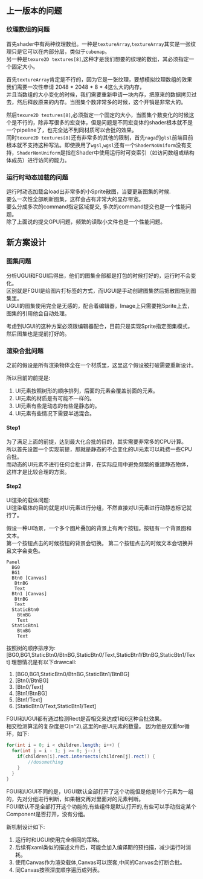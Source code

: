 ## 上一版本的问题  
### 纹理数组的问题  
首先shader中有两种纹理数组。一种是`textureArray`,`textureArray`其实是一张纹理只是它可以在内部分层，类似于`cubemap`。  
另一种是`texure2D textures[8]`,这种才是我们想要的纹理的数组，其必须指定一个固定大小。  

首先`textureArray`肯定是不行的，因为它是一张纹理，要想模拟纹理数组的效果我们需要一次性申请 2048 * 2048 * 8 * 4这么大的内存，  
并且当数组的大小变化的时候，我们需要重新申请一块内存，把原来的数据拷贝过去，然后释放原来的内存。当图集个数非常多的时候，这个开销是非常大的。  


然后`texure2D textures[8]`,必须指定一个固定的大小，当图集个数变化的时候这个是不行的，除非写很多的宏变体，但是问题是不同宏变体的shader根本就不是一个pipeline了，也完全达不到同材质可以合批的效果。  
同时`texure2D textures[8]`还有非常多的其他的限制，首先`naga`的`glsl`前端目前根本就不支持这种写法。即使换用了`wgsl`,`wgsl`还有一个`ShaderNoUniform`没有支持，`ShaderNonUniform`是指在Shader中使用运行时可变索引（如访问数组或结构体成员）进行访问的能力。  

### 运行时动态加载的问题  
运行时动态加载会load出非常多的小Sprite散图，当要更新图集的时候.  
要么一次性全部刷新图集，这样会占有非常大的显存带宽。  
要么分成多次的command指定区域提交, 多次的command提交也是一个性能问题。  
除了上面说的提交GPU问题，频繁的读取小文件也是一个性能问题。  


## 新方案设计  

### 图集问题  
分析UGUI和FGUI后得出，他们的图集全部都是打包的时候打好的，运行时不会变化。   
区别就是FGUI是给图片打标签的方式，而UGUI是手动创建图集然后把散图拖到图集里。  
UGUI的图集使用完全是无感的，配合着编辑器，Image上只需要拖Sprite上去，图集的引用他会自动处理。  

考虑到UGUI的这种方案必须跟编辑器配合，目前只是实现Sprite指定图集模式，然后图集也是提前打好的。  

### 渲染合批问题  
之前的假设是所有渲染物体全在一个材质里，这里这个假设被打破需要重新设计。  

所以目前的前提是:  
1. UI元素按照树形的顺序排列，后面的元素会覆盖前面的元素。  
2. UI元素的材质是有可能不一样的。  
3. UI元素有些是动态的有些是静态的。  
4. UI元素有些情况下需要半透混合。  


#### Step1 
为了满足上面的前提，达到最大化合批的目的，其实需要非常多的CPU计算。   
所以首先设置一个实现前提，那就是静态的不会变化的UI元素可以耗费一些CPU合批。  
而动态的UI元素不进行任何合批计算，在实际应用中避免频繁的重建静态物体，这样才是比较合理的方案。  


#### Step2  
UI渲染的载体问题:   
UI渲染载体的目的就是对UI元素进行分组，不然直接对UI元素进行动静态标记就行了。  

假设一种UI场景，一个多个图片叠加的背景上有两个按钮。按钮有一个背景图和文本。  
第一个按钮点击的时候按钮的背景会切换。 第二个按钮点击的时候文本会切换并且文字会变色。  
```
Panel  
  BG0  
  BG1  
  Btn0 [Canvas]  
   BtnBG  
   Text  
  Btn1 [Canvas]  
   BtnBG  
   Text  
  StaticBtn0  
    BtnBG  
    Text  
  StaticBtn1  
    BtnBG  
    Text  
```
 按照树的顺序排序为:[BG0,BG1,StaticBtn0/BtnBG,StaticBtn0/Text,StaticBtn1/BtnBG,StaticBtn1/Text]
理想情况是有以下drawcall:
1. [BG0,BG1,StaticBtn0/BtnBG,StaticBtn1/BtnBG]
2. [Btn0/BtnBG]
3. [Btn0/Text]
4. [Btn1/BtnBG]
5. [Btn1/Text]
6. [StaticBtn0/Text,StaticBtn1/Text]

FGUI和UGUI都有通过检测Rect是否相交来达成1和6这种合批效果。  
相交检测算法的复杂度是O(n^2),这里的n是UI元素的数量。 因为他是双重for循环，如下:  
```C#
for(int i = 0; i < children.length; i++) {
  for(int j = i - 1; j >= 0; j--) {
    if(children[i].rect.intersects(children[j].rect)) {
        //dosomething
    }
  }
}
```
FGUI和UGUI不同的是，UGUI默认全部打开了这个功能但是他是16个元素为一组的，先对分组进行判断，如果相交再对里面对的元素判断。  
FGUI默认不是全部打开这个功能的,有些组件是默认打开的,有些可以手动指定某个Component是否打开，没有分组。  

新机制设计如下:
1. 运行时和UGUI使用完全相同的策略。  
2. 后续有xaml类似的描述文件后，可能会加入编译期的预扫描，减少运行时消耗。  
3. 使用Canvas作为渲染载体,Canvas可以嵌套,中间的Canvas会打断合批。
4. 同Canvas按照深度顺序遍历成列表。


